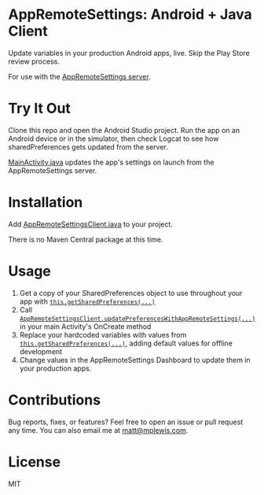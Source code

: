 # AppRemoteSettings: Android + Java Client

Update variables in your production Android apps, live. Skip the Play Store review process.

For use with the [AppRemoteSettings server](https://github.com/mplewis/AppRemoteSettings).

# Try It Out

Clone this repo and open the Android Studio project. Run the app on an Android device or in the simulator, then check Logcat to see how sharedPreferences gets updated from the server.

[MainActivity.java](app/src/main/java/com/kesdev/appremotesettingsexample/MainActivity.java) updates the app's settings on launch from the AppRemoteSettings server.

# Installation

Add [AppRemoteSettingsClient.java](app/src/main/java/com/kesdev/appremotesettingsexample/AppRemoteSettingsClient.java) to your project.

There is no Maven Central package at this time.

# Usage

1. Get a copy of your SharedPreferences object to use throughout your app with [`this.getSharedPreferences(...)`](app/src/main/java/com/kesdev/appremotesettingsexample/MainActivity.java#L18-L26)
2. Call [`AppRemoteSettingsClient.updatePreferencesWithAppRemoteSettings(...)`](app/src/main/java/com/kesdev/appremotesettingsexample/MainActivity.java#L58-L70) in your main Activity's OnCreate method
3. Replace your hardcoded variables with values from [`this.getSharedPreferences(...)`](app/src/main/java/com/kesdev/appremotesettingsexample/MainActivity.java#L83-L93), adding default values for offline development
4. Change values in the AppRemoteSettings Dashboard to update them in your production apps.

# Contributions

Bug reports, fixes, or features? Feel free to open an issue or pull request any time. You can also email me at [matt@mplewis.com](mailto:matt@mplewis.com).

# License

MIT
